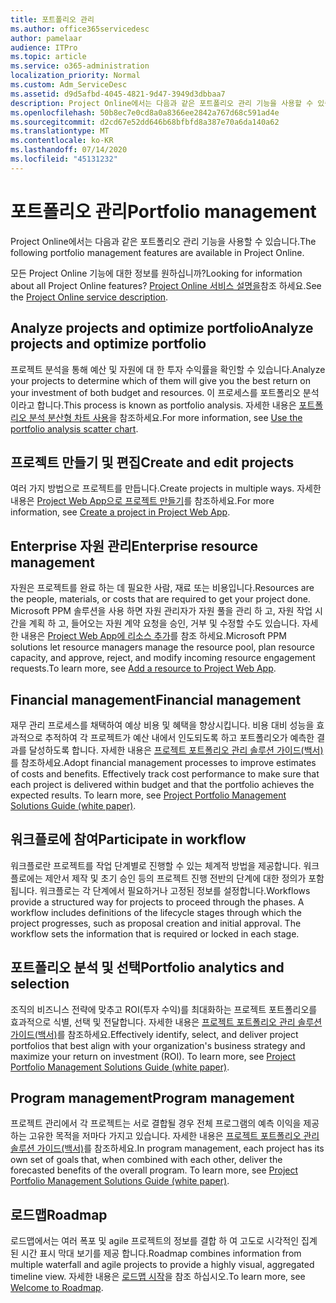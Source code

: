 ```yaml
---
title: 포트폴리오 관리
ms.author: office365servicedesc
author: pamelaar
audience: ITPro
ms.topic: article
ms.service: o365-administration
localization_priority: Normal
ms.custom: Adm_ServiceDesc
ms.assetid: d9d5afbd-4045-4821-9d47-3949d3dbbaa7
description: Project Online에서는 다음과 같은 포트폴리오 관리 기능을 사용할 수 있습니다.
ms.openlocfilehash: 50b8ec7e0cd8a0a8366ee2842a767d68c591ad4e
ms.sourcegitcommit: d2cd67e52dd646b68bfbfd8a387e70a6da140a62
ms.translationtype: MT
ms.contentlocale: ko-KR
ms.lasthandoff: 07/14/2020
ms.locfileid: "45131232"
---
```

# <a name="portfolio-management"></a><span data-ttu-id="1c51b-103">포트폴리오 관리</span><span class="sxs-lookup"><span data-stu-id="1c51b-103">Portfolio management</span></span>

<span data-ttu-id="1c51b-104">Project Online에서는 다음과 같은 포트폴리오 관리 기능을 사용할 수 있습니다.</span><span class="sxs-lookup"><span data-stu-id="1c51b-104">The following portfolio management features are available in Project Online.</span></span>
  
<span data-ttu-id="1c51b-105">모든 Project Online 기능에 대한 정보를 원하십니까?</span><span class="sxs-lookup"><span data-stu-id="1c51b-105">Looking for information about all Project Online features?</span></span> <span data-ttu-id="1c51b-106">[Project Online 서비스 설명을](project-online-service-description.md)참조 하세요.</span><span class="sxs-lookup"><span data-stu-id="1c51b-106">See the [Project Online service description](project-online-service-description.md).</span></span>
  
## <a name="analyze-projects-and-optimize-portfolio"></a><span data-ttu-id="1c51b-107">Analyze projects and optimize portfolio</span><span class="sxs-lookup"><span data-stu-id="1c51b-107">Analyze projects and optimize portfolio</span></span>

<span data-ttu-id="1c51b-108">프로젝트 분석을 통해 예산 및 자원에 대 한 투자 수익률을 확인할 수 있습니다.</span><span class="sxs-lookup"><span data-stu-id="1c51b-108">Analyze your projects to determine which of them will give you the best return on your investment of both budget and resources.</span></span> <span data-ttu-id="1c51b-109">이 프로세스를 포트폴리오 분석이라고 합니다.</span><span class="sxs-lookup"><span data-stu-id="1c51b-109">This process is known as portfolio analysis.</span></span> <span data-ttu-id="1c51b-110">자세한 내용은 [포트폴리오 분석 분산형 차트 사용](https://go.microsoft.com/fwlink/?LinkID=823665&amp;clcid=0x409)을 참조하세요.</span><span class="sxs-lookup"><span data-stu-id="1c51b-110">For more information, see [Use the portfolio analysis scatter chart](https://go.microsoft.com/fwlink/?LinkID=823665&amp;clcid=0x409).</span></span>
  
## <a name="create-and-edit-projects"></a><span data-ttu-id="1c51b-111">프로젝트 만들기 및 편집</span><span class="sxs-lookup"><span data-stu-id="1c51b-111">Create and edit projects</span></span>

<span data-ttu-id="1c51b-112">여러 가지 방법으로 프로젝트를 만듭니다.</span><span class="sxs-lookup"><span data-stu-id="1c51b-112">Create projects in multiple ways.</span></span> <span data-ttu-id="1c51b-113">자세한 내용은 [Project Web App으로 프로젝트 만들기](https://go.microsoft.com/fwlink/?LinkID=746895&amp;clcid=0x409)를 참조하세요.</span><span class="sxs-lookup"><span data-stu-id="1c51b-113">For more information, see [Create a project in Project Web App](https://go.microsoft.com/fwlink/?LinkID=746895&amp;clcid=0x409).</span></span>
  
## <a name="enterprise-resource-management"></a><span data-ttu-id="1c51b-114">Enterprise 자원 관리</span><span class="sxs-lookup"><span data-stu-id="1c51b-114">Enterprise resource management</span></span>

<span data-ttu-id="1c51b-115">자원은 프로젝트를 완료 하는 데 필요한 사람, 재료 또는 비용입니다.</span><span class="sxs-lookup"><span data-stu-id="1c51b-115">Resources are the people, materials, or costs that are required to get your project done.</span></span> <span data-ttu-id="1c51b-116">Microsoft PPM 솔루션을 사용 하면 자원 관리자가 자원 풀을 관리 하 고, 자원 작업 시간을 계획 하 고, 들어오는 자원 계약 요청을 승인, 거부 및 수정할 수도 있습니다. 자세한 내용은 [Project Web App에 리소스 추가](https://go.microsoft.com/fwlink/p/?LinkId=271320)를 참조 하세요.</span><span class="sxs-lookup"><span data-stu-id="1c51b-116">Microsoft PPM solutions let resource managers manage the resource pool, plan resource capacity, and approve, reject, and modify incoming resource engagement requests.To learn more, see [Add a resource to Project Web App](https://go.microsoft.com/fwlink/p/?LinkId=271320).</span></span>
  
## <a name="financial-management"></a><span data-ttu-id="1c51b-117">Financial management</span><span class="sxs-lookup"><span data-stu-id="1c51b-117">Financial management</span></span>

<span data-ttu-id="1c51b-p105">재무 관리 프로세스를 채택하여 예상 비용 및 혜택을 향상시킵니다. 비용 대비 성능을 효과적으로 추적하여 각 프로젝트가 예산 내에서 인도되도록 하고 포트폴리오가 예측한 결과를 달성하도록 합니다. 자세한 내용은 [프로젝트 포트폴리오 관리 솔루션 가이드(백서)](https://go.microsoft.com/fwlink/p/?LinkId=402633)를 참조하세요.</span><span class="sxs-lookup"><span data-stu-id="1c51b-p105">Adopt financial management processes to improve estimates of costs and benefits. Effectively track cost performance to make sure that each project is delivered within budget and that the portfolio achieves the expected results. To learn more, see [Project Portfolio Management Solutions Guide (white paper)](https://go.microsoft.com/fwlink/p/?LinkId=402633).</span></span>
  
## <a name="participate-in-workflow"></a><span data-ttu-id="1c51b-121">워크플로에 참여</span><span class="sxs-lookup"><span data-stu-id="1c51b-121">Participate in workflow</span></span>

<span data-ttu-id="1c51b-p106">워크플로란 프로젝트를 작업 단계별로 진행할 수 있는 체계적 방법을 제공합니다. 워크플로에는 제안서 제작 및 초기 승인 등의 프로젝트 진행 전반의 단계에 대한 정의가 포함됩니다. 워크플로는 각 단계에서 필요하거나 고정된 정보를 설정합니다.</span><span class="sxs-lookup"><span data-stu-id="1c51b-p106">Workflows provide a structured way for projects to proceed through the phases. A workflow includes definitions of the lifecycle stages through which the project progresses, such as proposal creation and initial approval. The workflow sets the information that is required or locked in each stage.</span></span>
  
## <a name="portfolio-analytics-and-selection"></a><span data-ttu-id="1c51b-125">포트폴리오 분석 및 선택</span><span class="sxs-lookup"><span data-stu-id="1c51b-125">Portfolio analytics and selection</span></span>

<span data-ttu-id="1c51b-p107">조직의 비즈니스 전략에 맞추고 ROI(투자 수익)를 최대화하는 프로젝트 포트폴리오를 효과적으로 식별, 선택 및 전달합니다. 자세한 내용은 [프로젝트 포트폴리오 관리 솔루션 가이드(백서)](https://go.microsoft.com/fwlink/p/?LinkId=402633)를 참조하세요.</span><span class="sxs-lookup"><span data-stu-id="1c51b-p107">Effectively identify, select, and deliver project portfolios that best align with your organization's business strategy and maximize your return on investment (ROI). To learn more, see [Project Portfolio Management Solutions Guide (white paper)](https://go.microsoft.com/fwlink/p/?LinkId=402633).</span></span>
  
## <a name="program-management"></a><span data-ttu-id="1c51b-128">Program management</span><span class="sxs-lookup"><span data-stu-id="1c51b-128">Program management</span></span>

<span data-ttu-id="1c51b-p108">프로젝트 관리에서 각 프로젝트는 서로 결합될 경우 전체 프로그램의 예측 이익을 제공하는 고유한 목적을 저마다 가지고 있습니다. 자세한 내용은 [프로젝트 포트폴리오 관리 솔루션 가이드(백서)](https://go.microsoft.com/fwlink/p/?LinkId=402633)를 참조하세요.</span><span class="sxs-lookup"><span data-stu-id="1c51b-p108">In program management, each project has its own set of goals that, when combined with each other, deliver the forecasted benefits of the overall program. To learn more, see [Project Portfolio Management Solutions Guide (white paper)](https://go.microsoft.com/fwlink/p/?LinkId=402633).</span></span>
  
## <a name="roadmap"></a><span data-ttu-id="1c51b-131">로드맵</span><span class="sxs-lookup"><span data-stu-id="1c51b-131">Roadmap</span></span>

<span data-ttu-id="1c51b-132">로드맵에서는 여러 폭포 및 agile 프로젝트의 정보를 결합 하 여 고도로 시각적인 집계 된 시간 표시 막대 보기를 제공 합니다.</span><span class="sxs-lookup"><span data-stu-id="1c51b-132">Roadmap combines information from multiple waterfall and agile projects to provide a highly visual, aggregated timeline view.</span></span> <span data-ttu-id="1c51b-133">자세한 내용은 [로드맵 시작](https://support.office.com/article/video-welcome-to-roadmap-57764149-51b8-468f-a50d-9ea6a4fd835a)을 참조 하십시오.</span><span class="sxs-lookup"><span data-stu-id="1c51b-133">To learn more, see [Welcome to Roadmap](https://support.office.com/article/video-welcome-to-roadmap-57764149-51b8-468f-a50d-9ea6a4fd835a).</span></span>

